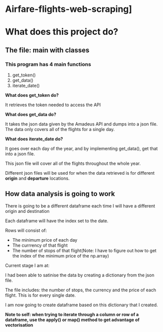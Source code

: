 # Airfare-flights-web-scraping]
<h1> What does this project do?</h1>

<h2> The file: main with classes </h2>
<h3> This program has 4 main functions </h3>
<ol>
  <li> get_token()</li>
  <li> get_data()</li>
  <li> iterate_date()</li>
</ol

  <p><b> What does get_token do? </b></p>
<p> It retrieves the token needed to access the API</p>


<p><b> What does get_data do? </b></p>
<p> It takes the json data given by the Amadeus API and dumps into a json file. The data only covers all of the flights for a single day. </p>


<p><b> What does iterate_date do? </b></p>
<p> It goes over each day of the year, and by implementing get_data(), get that into a json file. </p>
<p> This json file will cover all of the flights throughout the whole year.</p>
<p> Different json files will be used for when the data retrieved is for different <b>origin</b> and <b>departure</b> locations.</p>


<h2> How data analysis is going to work</h2>
<p> There is going to be a different dataframe each time I will have a different origin and destination</p>
<p> Each dataframe will have the index set to the date.</p>
<p> Rows will consist of: </p>
<ul>
  <li> The minimum price of each day</li>
  <li> The currrency of that flight</li>
  <li> The number of stops of that flight(Note: I have to figure out how to get the index of the minimum price of the np.array)</li>
</ul




<h3> Current stage I am at: </h3>

<p> I had been able to satinise the data by creating a dictionary from the json file. </p>
<p>The file includes: the number of stops, the currency and the price of each flight. This is for every single date.</p>
<p> I am now going to create dataframe based on this dictionary that I created.</p>

<p><b> Note to self: when trying to iterate through a column or row of a dataframe, use the apply() or map() method to get advantage of vectorisation</b></p>



